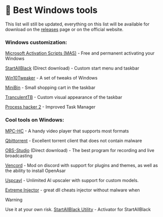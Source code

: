 # 🩵 Best Windows tools
This list will still be updated, everything on this list will be available for download on the [releases](https://github.com/DEADS1KE/Windows-tools/releases) page or on the official website.

### Windows customization:
[Microsoft Activation Scripts (MAS)](https://github.com/DEADS1KE/Windows-tools/releases/tag/mas) - Free and permanent activating your Windows

[StartAllBlack](https://www.startallback.com/download.php) (Direct download) - Custom start menu and taskbar

[Win10Tweaker](https://github.com/DEADS1KE/Windows-tools/releases/tag/win10tweaker) - A set of tweaks of Windows

[MiniBin](https://github.com/DEADS1KE/Windows-tools/releases/tag/minibin) - Small shopping cart in the taskbar

[TranculentTB](https://github.com/TranslucentTB/TranslucentTB/releases/latest) - Custom visual appearance of the taskbar

[Process hacker 2](https://github.com/DEADS1KE/Windows-tools/releases/tag/processhacker2) - Improved Task Manager

### Cool tools on Windows:
[MPC-HC](https://github.com/DEADS1KE/Windows-tools/releases/tag/mpc-hc) - A handy video player that supports most formats

[Qbittorrent](https://github.com/DEADS1KE/Windows-tools/releases/tag/qbittorrent) - Excellent torrent client that does not contain malware

[OBS-Studio](https://cdn-fastly.obsproject.com/downloads/OBS-Studio-30.2.0-Windows-Installer.exe) (Direct download) - The best program for recording and live broadcasting

[Vencord](https://github.com/DEADS1KE/Windows-tools/releases/tag/vencord) - Mod on discord with support for plugins and themes, as well as the ability to install OpenAsar

[Uspcayl](https://github.com/DEADS1KE/Windows-tools/releases/tag/upscayl) - Unlimited AI upscaler with support for custom models.

[Extreme Injector](https://github.com/SparkleSavvy/Windows-tools/releases/tag/extremeinjector) - great dll cheats injector without malware when

> [!WARNING]
> Use it at your own risk. [StartAllBlack Utility](https://github.com/Aetherinox/startallback-utility) - Activator for StartAllBlack
